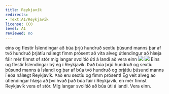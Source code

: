 ```yaml
---
title: Reykjavík
redirects:
- Text:A1/Reykjavík
license: CC0
level: A1
reviewed: no
---
```

<vocabulary>
eins og
flestir
Íslendingar
að búa
þrjú hundruð
sextíu
þúsund
manns
þar af
tvö hundruð
þrjátíu
nálægt
fimm
prósent
að vita
alveg
útlendingur
að hlæja
fáir
mér finnst
of
stór
mig langar
svolítið
úti á landi
að vera
einn
</vocabulary>

<Book audio="Reykjavik.mp3">
<Image src="Reykjavík um vetur.jpg" position="right"/>
<Image src="Kirkja.jpg" position="right"/>
Eins og flestir Íslendingar bý ég í Reykjavík.
Það búa þrjú hundruð og sextíu þúsund manns á Íslandi og þar af búa tvö hundruð og þrjátíu þúsund manns í eða nálægt Reykjavík.
Það eru sextíu og fimm prósent!
Ég veit alveg að útlendingar hlæja að því hvað það búa fáir í Reykjavík,
en mér finnst Reykjavík vera of stór.
Mig langar svolítið að búa úti á landi.
Vera einn.
</Book>
